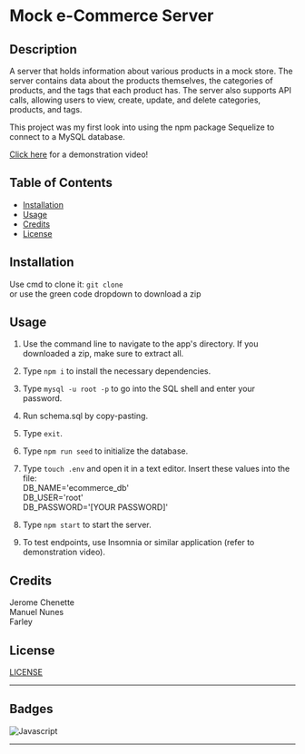 # Mock e-Commerce Server

## Description 

A server that holds information about various products in a mock store. The server contains data about the products themselves, the categories of products, and the tags that each product has. The server also supports API calls, allowing users to view, create, update, and delete categories, products, and tags.

This project was my first look into using the npm package Sequelize to connect to a MySQL database.

[Click here](https://drive.google.com/file/d/177xkBbVLREtLz5qyg_ZMh63X1d0gucFU/view) for a demonstration video!


## Table of Contents

* [Installation](#installation)
* [Usage](#usage)
* [Credits](#credits)
* [License](#license)


## Installation

Use cmd to clone it: ```git clone ```\
or use the green code dropdown to download a zip


## Usage

1. Use the command line to navigate to the app's directory. If you downloaded a zip, make sure to extract all.
2. Type ```npm i``` to install the necessary dependencies.
3. Type ```mysql -u root -p``` to go into the SQL shell and enter your password.
4. Run schema.sql by copy-pasting.
5. Type ```exit```.
6. Type ```npm run seed``` to initialize the database.
7. Type ```touch .env``` and open it in a text editor. Insert these values into the file:  
DB_NAME='ecommerce_db'  
DB_USER='root'  
DB_PASSWORD='[YOUR PASSWORD]'

7. Type ```npm start``` to start the server.
8. To test endpoints, use Insomnia or similar application (refer to demonstration video).


## Credits

Jerome Chenette\
Manuel Nunes\
Farley


## License

[LICENSE](/LICENSE)


---


## Badges

![Javascript](https://img.shields.io/badge/JS-100%25-yellow)


---